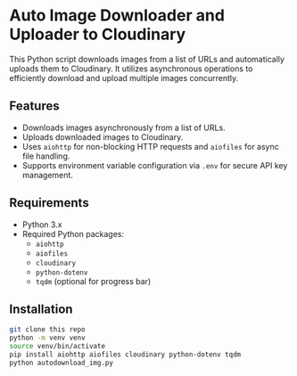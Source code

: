 # Auto Image Downloader and Uploader to Cloudinary

This Python script downloads images from a list of URLs and automatically uploads them to Cloudinary. It utilizes asynchronous operations to efficiently download and upload multiple images concurrently.

## Features

- Downloads images asynchronously from a list of URLs.
- Uploads downloaded images to Cloudinary.
- Uses `aiohttp` for non-blocking HTTP requests and `aiofiles` for async file handling.
- Supports environment variable configuration via `.env` for secure API key management.
  
## Requirements

- Python 3.x
- Required Python packages:
  - `aiohttp`
  - `aiofiles`
  - `cloudinary`
  - `python-dotenv`
  - `tqdm` (optional for progress bar)

## Installation

   ```bash
   git clone this repo
   python -m venv venv
   source venv/bin/activate
   pip install aiohttp aiofiles cloudinary python-dotenv tqdm
   python autodownload_img.py
